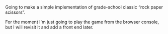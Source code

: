 Going to make a simple implementation of grade-school classic “rock paper scissors”.

For the moment I'm just going to play the game from the browser console, but I will revisit it and add a front end later.

